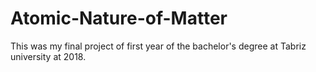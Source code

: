# Atomic-Nature-of-Matter

This was my final project of first year of the bachelor's degree at Tabriz university at 2018.

